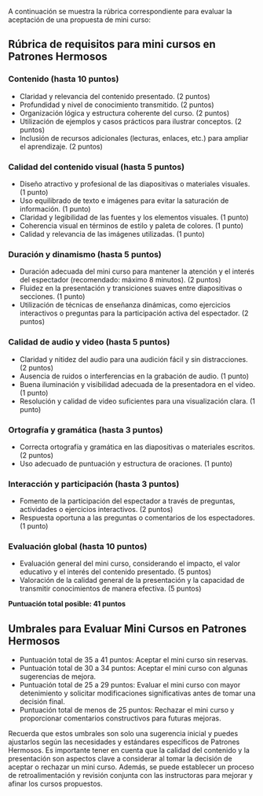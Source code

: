 A continuación se muestra la rúbrica correspondiente para evaluar la aceptación de una propuesta de mini curso: 

## Rúbrica de requisitos para mini cursos en Patrones Hermosos

### Contenido (hasta 10 puntos)
- Claridad y relevancia del contenido presentado. (2 puntos)
- Profundidad y nivel de conocimiento transmitido. (2 puntos)
- Organización lógica y estructura coherente del curso. (2 puntos)
- Utilización de ejemplos y casos prácticos para ilustrar conceptos. (2 puntos)
- Inclusión de recursos adicionales (lecturas, enlaces, etc.) para ampliar el aprendizaje. (2 puntos)

### Calidad del contenido visual (hasta 5 puntos)
- Diseño atractivo y profesional de las diapositivas o materiales visuales. (1 punto)
- Uso equilibrado de texto e imágenes para evitar la saturación de información. (1 punto)
- Claridad y legibilidad de las fuentes y los elementos visuales. (1 punto)
- Coherencia visual en términos de estilo y paleta de colores. (1 punto)
- Calidad y relevancia de las imágenes utilizadas. (1 punto)

### Duración y dinamismo (hasta 5 puntos)
- Duración adecuada del mini curso para mantener la atención y el interés del espectador (recomendado: máximo 8 minutos). (2 puntos)
- Fluidez en la presentación y transiciones suaves entre diapositivas o secciones. (1 punto)
- Utilización de técnicas de enseñanza dinámicas, como ejercicios interactivos o preguntas para la participación activa del espectador. (2 puntos)

### Calidad de audio y video (hasta 5 puntos)
- Claridad y nitidez del audio para una audición fácil y sin distracciones. (2 puntos)
- Ausencia de ruidos o interferencias en la grabación de audio. (1 punto)
- Buena iluminación y visibilidad adecuada de la presentadora en el video. (1 punto)
- Resolución y calidad de video suficientes para una visualización clara. (1 punto)

### Ortografía y gramática (hasta 3 puntos)
- Correcta ortografía y gramática en las diapositivas o materiales escritos. (2 puntos)
- Uso adecuado de puntuación y estructura de oraciones. (1 punto)

### Interacción y participación (hasta 3 puntos)
- Fomento de la participación del espectador a través de preguntas, actividades o ejercicios interactivos. (2 puntos)
- Respuesta oportuna a las preguntas o comentarios de los espectadores. (1 punto)

### Evaluación global (hasta 10 puntos)
- Evaluación general del mini curso, considerando el impacto, el valor educativo y el interés del contenido presentado. (5 puntos)
- Valoración de la calidad general de la presentación y la capacidad de transmitir conocimientos de manera efectiva. (5 puntos)

**Puntuación total posible: 41 puntos**


## Umbrales para Evaluar Mini Cursos en Patrones Hermosos

- Puntuación total de 35 a 41 puntos: Aceptar el mini curso sin reservas.
- Puntuación total de 30 a 34 puntos: Aceptar el mini curso con algunas sugerencias de mejora.
- Puntuación total de 25 a 29 puntos: Evaluar el mini curso con mayor detenimiento y solicitar modificaciones significativas antes de tomar una decisión final.
- Puntuación total de menos de 25 puntos: Rechazar el mini curso y proporcionar comentarios constructivos para futuras mejoras.

Recuerda que estos umbrales son solo una sugerencia inicial y puedes ajustarlos según las necesidades y estándares específicos de Patrones Hermosos. Es importante tener en cuenta que la calidad del contenido y la presentación son aspectos clave a considerar al tomar la decisión de aceptar o rechazar un mini curso. Además, se puede establecer un proceso de retroalimentación y revisión conjunta con las instructoras para mejorar y afinar los cursos propuestos.

